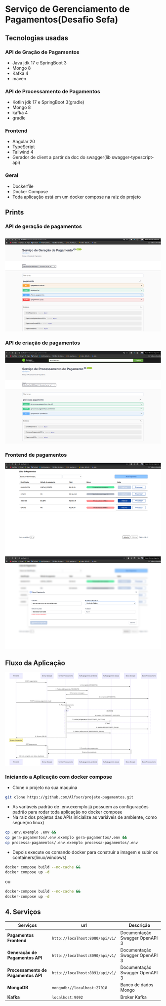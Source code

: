 # Serviço de Gerenciamento de Pagamentos(Desafio Sefa)
## Tecnologias usadas
### API de Gração de Pagamentos
- Java jdk 17 e SpringBoot 3
- Mongo 8
- Kafka 4
- maven
### API de Processamento de Pagamentos
- Kotlin jdk 17 e SpringBoot 3(gradle)
- Mongo 8
- kafka 4
- gradle
### Frontend
- Angular 20
- TypeScript
- Tailwind 4
- Gerador de client a partir da doc do swagger(lib swagger-typescript-api)
### Geral
- Dockerfile
- Docker Compose
- Toda aplicação está em um docker compose na raiz do projeto
## Prints
### API de geração de pagamentos
![gera](./doc/imagens/api-gera-pagamentos.png)
---
### API de criação de pagamentos
![processa](./doc/imagens/api-processa-pagamentos.png)
### Frontend de pagamentos
![front-lista](./doc/imagens/tela-listagem.png)
![front-formulario](./doc/imagens/tela-formulario.png)
## Fluxo da Aplicação
![diagrama de fluxo](./doc/imagens/diagrama-fluxo.png)

### Iniciando a Aplicação com docker compose
- Clone o projeto na sua maquina
```bash
git clone https://github.com/Alfser/projeto-pagamentos.git
```
- As variáveis padrão de .env.exemplo já possuem as configurações padrão para rodar toda aplicação no docker compose
- Na raiz dos projetos das APIs inicialize as variáveis de ambiente, como segue(no linux)
```bash
cp .env.exemplo .env &&
cp gera-pagamentos/.env.exemplo gera-pagamentos/.env &&
cp processa-pagamentos/.env.exemplo processa-pagamentos/.env
```
- Depois execute os comando docker para construir a imagem e subir os containers(linux/windows)
```bash
docker compose build --no-cache &&
docker compose up -d
```
ou
```bash
docker-compose build --no-cache &&
docker-compose up -d
```
## 4. Serviços

| Serviços               | url                          | Descrição                          |
|-----------------------|-----------------------------------|--------------------------------------|
| **Pagamentos Frontend**    | `http://localhost:8080/api/v1/` | Documentação Swagger OpenAPI 3 |
| **Generação de Pagamentos API**    | `http://localhost:8090/api/v1/` | Documentação Swagger OpenAPI 3              |
| **Processamento de Pagamentos API**    | `http://localhost:8091/api/v1/` | Documentação Swagger OpenAPI 3 |
| **MongoDB**          | `mongodb://localhost:27018`      | Banco de dados Mongo   |
| **Kafka**            | `localhost:9092`         | Broker Kafka                        |